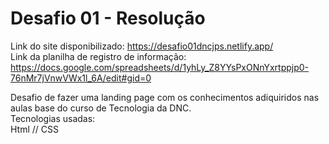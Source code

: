 # Desafio 01 - Resolução

Link do site disponibilizado: https://desafio01dncjps.netlify.app/ <br>
Link da planilha de registro de informação: https://docs.google.com/spreadsheets/d/1yhLy_Z8YYsPxONnYxrtppjp0-76nMr7jVnwVWx1l_6A/edit#gid=0

Desafio de fazer uma landing page com os conhecimentos adiquiridos nas aulas base do curso de Tecnologia da DNC.<br>
Tecnologias usadas:<br>
Html // CSS
